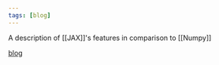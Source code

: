 ```yaml
---
tags: [blog]
---
```


A description of [[JAX]]'s features in comparison to [[Numpy]] 

[blog](https://www.assemblyai.com/blog/why-you-should-or-shouldnt-be-using-jax-in-2022/)
